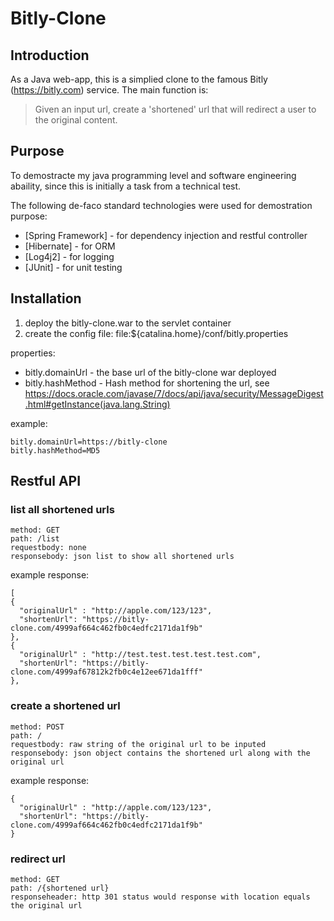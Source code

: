 # Bitly-Clone

## Introduction
As a Java web-app, this is a simplied clone to the famous Bitly (https://bitly.com) service.
The main function is:
> Given an input url, create a 'shortened' url that will redirect a user to the  original content.

## Purpose
To demostracte my java programming level and software engineering abaility, since this is initially a task from a technical test.

The following de-faco standard technologies were used for demostration purpose:
* [Spring Framework] - for dependency injection and restful controller
* [Hibernate] - for ORM
* [Log4j2] - for logging
* [JUnit] - for unit testing

## Installation
1. deploy the bitly-clone.war to the servlet container
2. create the config file: file:${catalina.home}/conf/bitly.properties

properties:
* bitly.domainUrl - the base url of the bitly-clone war deployed
* bitly.hashMethod - Hash method for shortening the url, see https://docs.oracle.com/javase/7/docs/api/java/security/MessageDigest.html#getInstance(java.lang.String)


example:
```
bitly.domainUrl=https://bitly-clone
bitly.hashMethod=MD5
```

## Restful API
### list all shortened urls
```
method: GET
path: /list
requestbody: none
responsebody: json list to show all shortened urls
```
example response:
```
[
{
  "originalUrl" : "http://apple.com/123/123",
  "shortenUrl": "https://bitly-clone.com/4999af664c462fb0c4edfc2171da1f9b"
},
{
  "originalUrl" : "http://test.test.test.test.test.com",
  "shortenUrl": "https://bitly-clone.com/4999af67812k2fb0c4e12ee671da1fff"
},

```


### create a shortened url
```
method: POST
path: /
requestbody: raw string of the original url to be inputed
responsebody: json object contains the shortened url along with the original url
```
example response:
```
{
  "originalUrl" : "http://apple.com/123/123",
  "shortenUrl": "https://bitly-clone.com/4999af664c462fb0c4edfc2171da1f9b"
}
```

### redirect url
```
method: GET
path: /{shortened url}
responseheader: http 301 status would response with location equals the original url 
```

